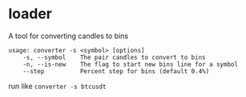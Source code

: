 # loader
A tool for converting candles to bins
```
usage: converter -s <symbol> [options]
    -s, --symbol    The pair candles to convert to bins
    -n, --is-new    The flag to start new bins line for a symbol
    --step          Percent step for bins (default 0.4%)
```
run like `converter -s btcusdt`
